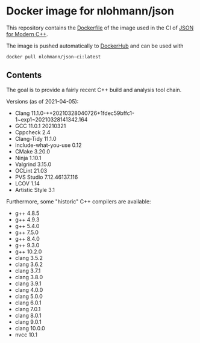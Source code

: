 # Docker image for nlohmann/json

This repository contains the [Dockerfile](Dockerfile) of the image used in the CI of [JSON for Modern C++](https://github.com/nlohmann/json).

The image is pushed automatically to [DockerHub](https://hub.docker.com/r/nlohmann/json-ci) and can be used with

```
docker pull nlohmann/json-ci:latest
```

## Contents

The goal is to provide a fairly recent C++ build and analysis tool chain.

Versions (as of 2021-04-05):

- Clang 11.1.0-++20210328040726+1fdec59bffc1-1~exp1~20210328141342.164
- GCC 11.0.1 20210321
- Cppcheck 2.4
- Clang-Tidy 11.1.0
- include-what-you-use 0.12
- CMake 3.20.0
- Ninja 1.10.1
- Valgrind 3.15.0
- OCLint 21.03
- PVS Studio 7.12.46137.116
- LCOV 1.14
- Artistic Style 3.1

Furthermore, some "historic" C++ compilers are available:

- g++ 4.8.5
- g++ 4.9.3
- g++ 5.4.0
- g++ 7.5.0
- g++ 8.4.0
- g++ 9.3.0
- g++ 10.2.0
- clang 3.5.2
- clang 3.6.2
- clang 3.7.1
- clang 3.8.0
- clang 3.9.1
- clang 4.0.0
- clang 5.0.0
- clang 6.0.1
- clang 7.0.1
- clang 8.0.1
- clang 9.0.1
- clang 10.0.0
- nvcc 10.1

